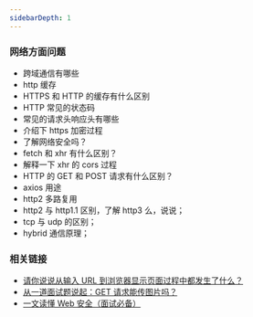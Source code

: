 ```yaml
---
sidebarDepth: 1
---
```


### 网络方面问题

- 跨域通信有哪些
- http 缓存
- HTTPS 和 HTTP 的缓存有什么区别
- HTTP 常见的状态码
- 常见的请求头响应头有哪些
- 介绍下 https 加密过程
- 了解网络安全吗？
- fetch 和 xhr 有什么区别？
- 解释一下 xhr 的 cors 过程
- HTTP 的 GET 和 POST 请求有什么区别？
- axios 用途
- http2 多路复用
- http2 与 http1.1 区别，了解 http3 么，说说；
- tcp 与 udp 的区别；
- hybrid 通信原理；

### 相关链接

- [请你说说从输入 URL 到浏览器显示页面过程中都发生了什么？](https://juejin.cn/post/6905931622374342670#heading-12)
- [从一道面试题说起：GET 请求能传图片吗？](https://juejin.cn/post/6860253625030017031)
- [一文读懂 Web 安全（面试必备）](https://mp.weixin.qq.com/s?__biz=MzUxNzk1MjQ0Ng==&mid=2247486419&idx=1&sn=100d663fa6ace6b916726d0edeb98724&scene=19#wechat_redirect)
